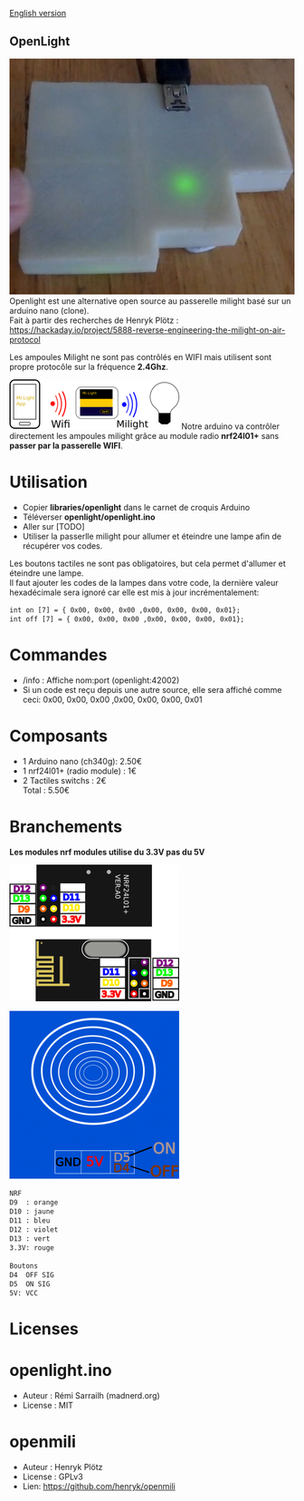 [English version](https://github.com/madnerdorg/openlight/)

OpenLight
---------
![openlight_photo](https://github.com/madnerdorg/openlight/raw/master/doc/milightONOFF.jpg)
Openlight est une alternative open source au passerelle milight basé sur un arduino nano (clone).      
Fait à partir des recherches de Henryk Plötz : https://hackaday.io/project/5888-reverse-engineering-the-milight-on-air-protocol     

Les ampoules Milight ne sont pas contrôlés en WIFI mais utilisent sont propre protocôle sur la fréquence **2.4Ghz**.

![openlight Routing](https://github.com/madnerdorg/openlight/raw/master/doc/milightRouting.png)
Notre arduino va contrôler directement les ampoules milight grâce au module radio **nrf24l01+** sans **passer par la passerelle WIFI**.

# Utilisation
* Copier **libraries/openlight** dans le carnet de croquis Arduino
* Téléverser **openlight/openlight.ino**
* Aller sur [TODO]
* Utiliser la passerlle milight pour allumer et éteindre une lampe afin de récupérer vos codes.

Les boutons tactiles ne sont pas obligatoires, but cela permet d'allumer et éteindre une lampe.         
Il faut ajouter les codes de la lampes dans votre code, la dernière valeur hexadécimale sera ignoré car elle est mis à jour incrémentalement: 
```
int on [7] = { 0x00, 0x00, 0x00 ,0x00, 0x00, 0x00, 0x01};
int off [7] = { 0x00, 0x00, 0x00 ,0x00, 0x00, 0x00, 0x01};
```
# Commandes
* /info : Affiche nom:port (openlight:42002)
* Si un code est reçu depuis une autre source, elle sera affiché comme ceci: 0x00, 0x00, 0x00 ,0x00, 0x00, 0x00, 0x01

# Composants
* 1 Arduino nano (ch340g): 2.50€	   
* 1 nrf24l01+ (radio module) : 1€	   
* 2 Tactiles switchs : 2€   
Total : 5.50€    

# Branchements
**Les modules nrf modules utilise du 3.3V pas du 5V**

![nrf_pinout](https://github.com/madnerdorg/openlight/raw/master/doc/nrf_pinout.png)

![touchsensor](https://github.com/madnerdorg/openlight/raw/master/doc/touchsensor.png)

```
NRF
D9	: orange
D10	: jaune
D11	: bleu
D12	: violet
D13	: vert
3.3V: rouge

Boutons
D4	OFF SIG
D5	ON SIG
5V: VCC
```

# Licenses

# openlight.ino
* Auteur : Rémi Sarrailh (madnerd.org)
* License : MIT 

# openmili
* Auteur : Henryk Plötz
* License : GPLv3
* Lien: https://github.com/henryk/openmili
